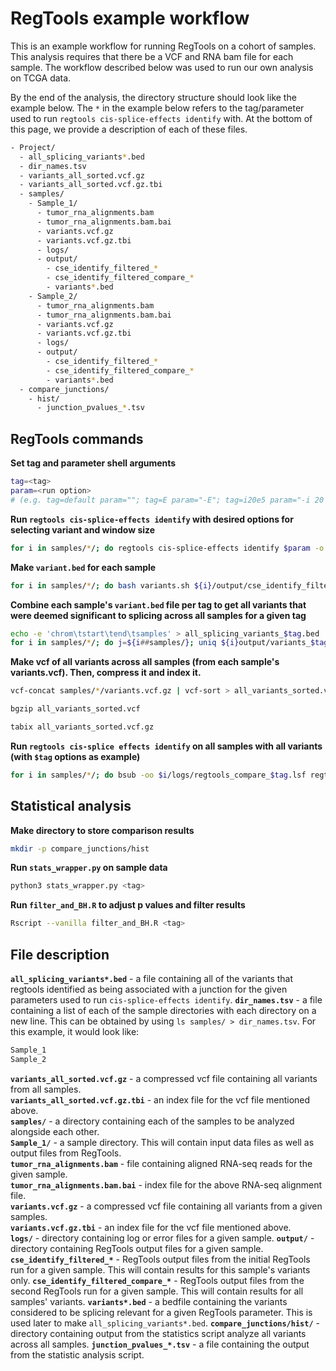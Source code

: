 # RegTools example workflow

This is an example workflow for running RegTools on a cohort of samples. This analysis requires that there be a VCF and RNA bam file for each sample. The workflow described below was used to run our own analysis on TCGA data.

By the end of the analysis, the directory structure should look like the example below. The `*` in the example below refers to the tag/parameter used to run `regtools cis-splice-effects identify` with. At the bottom of this page, we provide a description of each of these files.

```bash
- Project/
  - all_splicing_variants*.bed
  - dir_names.tsv
  - variants_all_sorted.vcf.gz
  - variants_all_sorted.vcf.gz.tbi
  - samples/
    - Sample_1/
      - tumor_rna_alignments.bam
      - tumor_rna_alignments.bam.bai
      - variants.vcf.gz
      - variants.vcf.gz.tbi
      - logs/
      - output/
        - cse_identify_filtered_*
        - cse_identify_filtered_compare_*
        - variants*.bed
    - Sample_2/
      - tumor_rna_alignments.bam
      - tumor_rna_alignments.bam.bai
      - variants.vcf.gz
      - variants.vcf.gz.tbi
      - logs/
      - output/
        - cse_identify_filtered_*
        - cse_identify_filtered_compare_*
        - variants*.bed
  - compare_junctions/
    - hist/
      - junction_pvalues_*.tsv
```

## RegTools commands

**Set tag and parameter shell arguments**

```bash
tag=<tag>
param=<run option>
# (e.g. tag=default param=""; tag=E param="-E"; tag=i20e5 param="-i 20 -e 5")
```

**Run `regtools cis-splice-effects identify` with desired options for selecting variant and window size**

```bash
for i in samples/*/; do regtools cis-splice-effects identify $param -o ${i}/output/cse_identify_filtered_$tag.tsv -j ${i}/output/cse_identify_filtered_$tag.bed -v ${i}/output/cse_identify_filtered_$tag.vcf ${i}/variants.per_gene.vep.vcf.gz ${i}/tumor_rna_alignments.bam /reference.fa reference.gtf; done
```

**Make `variant.bed` for each sample**

```bash
for i in samples/*/; do bash variants.sh ${i}/output/cse_identify_filtered_$tag.tsv ${i}/output/variants_$tag.bed; done
```

**Combine each sample's `variant.bed` file per tag to get all variants that were deemed significant to splicing across all samples for a given tag**

```bash
echo -e 'chrom\tstart\tend\tsamples' > all_splicing_variants_$tag.bed
for i in samples/*/; do j=${i##samples/}; uniq ${i}output/variants_$tag.bed | awk -v var=${j%%/} '{print $0 "\t" var}' >> all_splicing_variants_$tag.bed; done
```

**Make vcf of all variants across all samples (from each sample's variants.vcf). Then, compress it and index it.**

```bash
vcf-concat samples/*/variants.vcf.gz | vcf-sort > all_variants_sorted.vcf

bgzip all_variants_sorted.vcf

tabix all_variants_sorted.vcf.gz
```

**Run `regtools cis-splice effects identify` on all samples with all variants (with `$tag` options as example)**

```bash
for i in samples/*/; do bsub -oo $i/logs/regtools_compare_$tag.lsf regtools cis-splice-effects identify $param -o ${i}/output/cse_identify_filtered_compare_$tag.tsv -j ${i}/output/cse_identify_filtered_compare_$tag.bed -v ${i}/output/cse_identify_filtered_compare_$tag.vcf all_variants_sorted.vcf.gz ${i}/tumor_rna_alignments.bam reference.fa reference.gtf; done
```

## Statistical analysis

**Make directory to store comparison results**

```bash
mkdir -p compare_junctions/hist
```

**Run `stats_wrapper.py` on sample data**

```bash
python3 stats_wrapper.py <tag>
```

**Run `filter_and_BH.R` to adjust p values and filter results**

```bash
Rscript --vanilla filter_and_BH.R <tag>
```

## File description

**`all_splicing_variants*.bed`** - a file containing all of the variants that regtools identified as being associated with a junction for the given parameters used to run `cis-splice-effects identify`.
**`dir_names.tsv`** - a file containing a list of each of the sample directories with each directory on a new line. This can be obtained by using `ls samples/ > dir_names.tsv`. For this example, it would look like:

```bash
Sample_1
Sample_2
```

**`variants_all_sorted.vcf.gz`** - a compressed vcf file containing all variants from all samples.\
**`variants_all_sorted.vcf.gz.tbi`** - an index file for the vcf file mentioned above.\
**`samples/`** - a directory containing each of the samples to be analyzed alongside each other.\
**`Sample_1/`** - a sample directory. This will contain input data files as well as output files from RegTools.\
**`tumor_rna_alignments.bam`** - file containing aligned RNA-seq reads for the given sample.\
**`tumor_rna_alignments.bam.bai`** - index file for the above RNA-seq alignment file.\
**`variants.vcf.gz`** - a compressed vcf file containing all variants from a given samples.\
**`variants.vcf.gz.tbi`** - an index file for the vcf file mentioned above.\
**`logs/`** - directory containing log or error files for a given sample.
**`output/`** - directory containing RegTools output files for a given sample.
**`cse_identify_filtered_*`** - RegTools output files from the initial RegTools run for a given sample. This will contain results for this sample's variants only.
**`cse_identify_filtered_compare_*`** - RegTools output files from the second RegTools run for a given sample. This will contain results for all samples' variants.
**`variants*.bed`** - a bedfile containing the variants considered to be splicing relevant for a given RegTools parameter. This is used later to make `all_splicing_variants*.bed`.
**`compare_junctions/hist/`** - directory containing output from the statistics script analyze all variants across all samples.
**`junction_pvalues_*.tsv`** - a file containing the output from the statistic analysis script.
